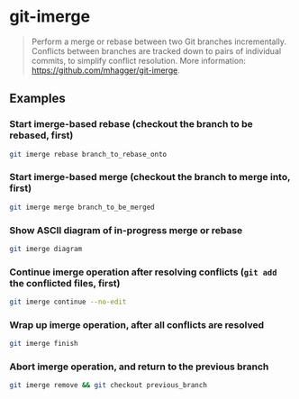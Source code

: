 # git-imerge

> Perform a merge or rebase between two Git branches incrementally. Conflicts between branches are tracked down to pairs of individual commits, to simplify conflict resolution. More information: <https://github.com/mhagger/git-imerge>.

## Examples

### Start imerge-based rebase (checkout the branch to be rebased, first)

```bash
git imerge rebase branch_to_rebase_onto
```

### Start imerge-based merge (checkout the branch to merge into, first)

```bash
git imerge merge branch_to_be_merged
```

### Show ASCII diagram of in-progress merge or rebase

```bash
git imerge diagram
```

### Continue imerge operation after resolving conflicts (`git add` the conflicted files, first)

```bash
git imerge continue --no-edit
```

### Wrap up imerge operation, after all conflicts are resolved

```bash
git imerge finish
```

### Abort imerge operation, and return to the previous branch

```bash
git imerge remove && git checkout previous_branch
```
